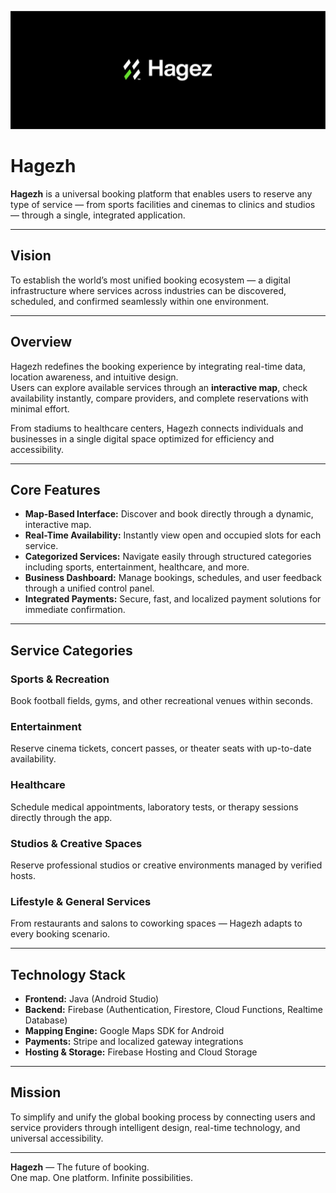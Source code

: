 ![Logo Trademark](./assets/trademark.png)

# Hagezh

**Hagezh** is a universal booking platform that enables users to reserve any type of service — from sports facilities and cinemas to clinics and studios — through a single, integrated application.

---

## Vision  
To establish the world’s most unified booking ecosystem — a digital infrastructure where services across industries can be discovered, scheduled, and confirmed seamlessly within one environment.

---

## Overview  
Hagezh redefines the booking experience by integrating real-time data, location awareness, and intuitive design.  
Users can explore available services through an **interactive map**, check availability instantly, compare providers, and complete reservations with minimal effort.  

From stadiums to healthcare centers, Hagezh connects individuals and businesses in a single digital space optimized for efficiency and accessibility.

---

## Core Features  
- **Map-Based Interface:** Discover and book directly through a dynamic, interactive map.  
- **Real-Time Availability:** Instantly view open and occupied slots for each service.  
- **Categorized Services:** Navigate easily through structured categories including sports, entertainment, healthcare, and more.  
- **Business Dashboard:** Manage bookings, schedules, and user feedback through a unified control panel.  
- **Integrated Payments:** Secure, fast, and localized payment solutions for immediate confirmation.  

---

## Service Categories  

### Sports & Recreation  
Book football fields, gyms, and other recreational venues within seconds.  

### Entertainment  
Reserve cinema tickets, concert passes, or theater seats with up-to-date availability.  

### Healthcare  
Schedule medical appointments, laboratory tests, or therapy sessions directly through the app.  

### Studios & Creative Spaces  
Reserve professional studios or creative environments managed by verified hosts.  

### Lifestyle & General Services  
From restaurants and salons to coworking spaces — Hagezh adapts to every booking scenario.  

---

## Technology Stack  
- **Frontend:** Java (Android Studio)  
- **Backend:** Firebase (Authentication, Firestore, Cloud Functions, Realtime Database)  
- **Mapping Engine:** Google Maps SDK for Android  
- **Payments:** Stripe and localized gateway integrations  
- **Hosting & Storage:** Firebase Hosting and Cloud Storage  

---

## Mission  
To simplify and unify the global booking process by connecting users and service providers through intelligent design, real-time technology, and universal accessibility.

---

**Hagezh** — The future of booking.  
One map. One platform. Infinite possibilities.
